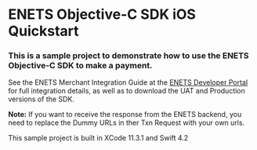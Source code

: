 # ENETS Objective-C SDK iOS Quickstart

### This is a sample project to demonstrate how to use the ENETS Objective-C SDK to make a payment.

See the ENETS Merchant Integration Guide at the [ENETS Developer Portal](https://developer.nets.com.sg) for full integration details, as well as to download the UAT and Production versions of the SDK.  

**Note:** If you want to receive the response from the ENETS backend, you need to replace the Dummy URLs in ther Txn Request with your own urls.

This sample project is built in XCode 11.3.1 and Swift 4.2
